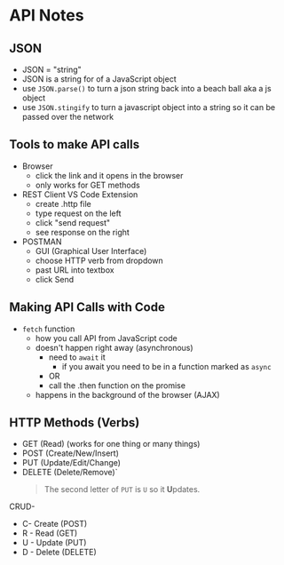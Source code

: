 # API Notes

## JSON

- JSON = "string"
- JSON is a string for of a JavaScript object
- use `JSON.parse()` to turn a json string back into a beach ball aka a js object
- use `JSON.stingify` to turn a javascript object into a string so it can be passed over the network

## Tools to make API calls

- Browser
  - click the link and it opens in the browser
  - only works for GET methods
- REST Client VS Code Extension
  - create .http file
  - type request on the left
  - click "send request"
  - see response on the right
- POSTMAN
  - GUI (Graphical User Interface)
  - choose HTTP verb from dropdown
  - past URL into textbox
  - click Send

## Making API Calls with Code

- `fetch` function
  - how you call API from JavaScript code
  - doesn't happen right away (asynchronous)
    - need to `await` it
      - if you await you need to be in a function marked as `async`
    - OR
    - call the .then function on the promise
  - happens in the background of the browser (AJAX)

## HTTP Methods (Verbs)

- GET (Read) (works for one thing or many things)
- POST (Create/New/Insert)
- PUT (Update/Edit/Change)
- DELETE (Delete/Remove)`
  > The second letter of `PUT` is `U` so it **U**pdates.

CRUD-

- C- Create (POST)
- R - Read (GET)
- U - Update (PUT)
- D - Delete (DELETE)
